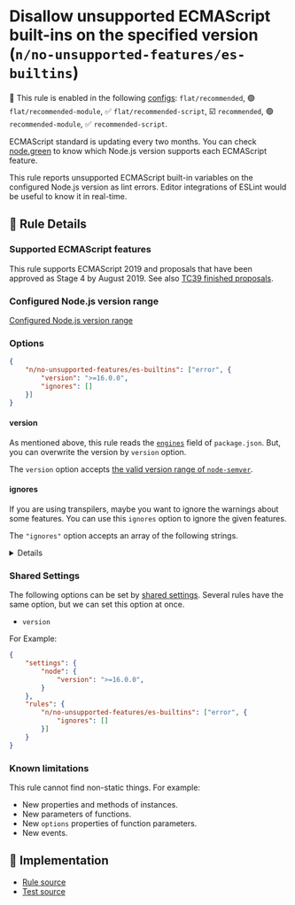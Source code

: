# Disallow unsupported ECMAScript built-ins on the specified version (`n/no-unsupported-features/es-builtins`)

💼 This rule is enabled in the following [configs](https://github.com/eslint-community/eslint-plugin-n#-configs): `flat/recommended`, 🟢 `flat/recommended-module`, ✅ `flat/recommended-script`, ☑️ `recommended`, 🟢 `recommended-module`, ✅ `recommended-script`.

<!-- end auto-generated rule header -->

ECMAScript standard is updating every two months.
You can check [node.green](https://node.green/) to know which Node.js version supports each ECMAScript feature.

This rule reports unsupported ECMAScript built-in variables on the configured Node.js version as lint errors.
Editor integrations of ESLint would be useful to know it in real-time.

## 📖 Rule Details

### Supported ECMAScript features

This rule supports ECMAScript 2019 and proposals that have been approved as Stage 4 by August 2019.
See also [TC39 finished proposals](https://github.com/tc39/proposals/blob/master/finished-proposals.md).

### Configured Node.js version range

[Configured Node.js version range](../../../README.md#configured-nodejs-version-range)

### Options

```json
{
    "n/no-unsupported-features/es-builtins": ["error", {
        "version": ">=16.0.0",
        "ignores": []
    }]
}
```

#### version

As mentioned above, this rule reads the [`engines`] field of `package.json`.
But, you can overwrite the version by `version` option.

The `version` option accepts [the valid version range of `node-semver`](https://github.com/npm/node-semver#range-grammar).

#### ignores

If you are using transpilers, maybe you want to ignore the warnings about some features.
You can use this `ignores` option to ignore the given features.

The `"ignores"` option accepts an array of the following strings.

<details>

**ES2020:**

- `"BigInt"`
- `"BigInt64Array"`
- `"BigUint64Array"`
- `"Promise.allSettled"`
- `"globalThis"`

**ES2019:**

- `"Object.fromEntries"`

**ES2017:**

- `"Atomics"`
- `"Object.values"`
- `"Object.entries"`
- `"Object.getOwnPropertyDescriptors"`
- `"SharedArrayBuffer"`

**ES2015:**

- `"Array.from"`
- `"Array.of"`
- `"Map"`
- `"Math.acosh"`
- `"Math.asinh"`
- `"Math.atanh"`
- `"Math.cbrt"`
- `"Math.clz32"`
- `"Math.cosh"`
- `"Math.expm1"`
- `"Math.fround"`
- `"Math.hypot"`
- `"Math.imul"`
- `"Math.log10"`
- `"Math.log1p"`
- `"Math.log2"`
- `"Math.sign"`
- `"Math.sinh"`
- `"Math.tanh"`
- `"Math.trunc"`
- `"Number.EPSILON"`
- `"Number.isFinite"`
- `"Number.isInteger"`
- `"Number.isNaN"`
- `"Number.isSafeInteger"`
- `"Number.MAX_SAFE_INTEGER"`
- `"Number.MIN_SAFE_INTEGER"`
- `"Number.parseFloat"`
- `"Number.parseInt"`
- `"Object.assign"`
- `"Object.getOwnPropertySymbols"`
- `"Object.is"`
- `"Object.setPrototypeOf"`
- `"Promise"`
- `"Proxy"`
- `"Reflect"`
- `"Set"`
- `"String.fromCodePoint"`
- `"String.raw"`
- `"Symbol"`
- `"Int8Array"`
- `"Uint8Array"`
- `"Uint8ClampedArray"`
- `"Int16Array"`
- `"Uint16Array"`
- `"Int32Array"`
- `"Uint32Array"`
- `"Float32Array"`
- `"Float64Array"`
- `"DataView"`
- `"WeakMap"`
- `"WeakSet"`

</details>

### Shared Settings

The following options can be set by [shared settings](http://eslint.org/docs/user-guide/configuring.html#adding-shared-settings).
Several rules have the same option, but we can set this option at once.

- `version`

For Example:

```json
{
    "settings": {
        "node": {
            "version": ">=16.0.0",
        }
    },
    "rules": {
        "n/no-unsupported-features/es-builtins": ["error", {
            "ignores": []
        }]
    }
}
```

### Known limitations

This rule cannot find non-static things.
For example:

- New properties and methods of instances.
- New parameters of functions.
- New `options` properties of function parameters.
- New events.

[`engines`]: https://docs.npmjs.com/files/package.json#engines

## 🔎 Implementation

- [Rule source](../../../lib/rules/no-unsupported-features/es-builtins.js)
- [Test source](../../../tests/lib/rules/no-unsupported-features/es-builtins.js)
